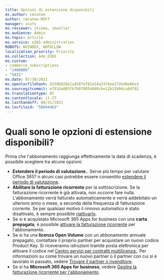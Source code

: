 ```yaml
---
title: Opzioni di estensione disponibili
ms.author: cmcatee
author: cmcatee-MSFT
manager: scotv
ms.reviewer: jkinma, jmueller
ms.audience: Admin
ms.topic: article
ms.service: o365-administration
ROBOTS: NOINDEX, NOFOLLOW
localization_priority: Priority
ms.collection: Adm_O365
ms.custom:
- commerce_subscriptions
- "1400006"
- "5832"
ms.date: 07/30/2021
ms.openlocfilehash: 0159b028e1ad587ef81e14a3374ee272bd0e66e3
ms.sourcegitcommit: e781da003fb7b878854846cbe12b13b9dca8df92
ms.translationtype: HT
ms.contentlocale: it-IT
ms.lasthandoff: 08/31/2021
ms.locfileid: "58844462"
---
```

# <a name="what-are-my-options-to-extend"></a>Quali sono le opzioni di estensione disponibili?

Prima che l'abbonamento raggiunga effettivamente la data di scadenza, è possibile scegliere tra alcune opzioni:

- **Estendere il periodo di valutazione.**.  Serve più tempo per valutare Office 365? n alcuni casi potrebbe essere consentito   [estendere il periodo di valutazione](https://docs.microsoft.com/microsoft-365/commerce/extend-your-trial).  
- **Abilitare la  fatturazione ricorrente** per la sottoscrizione. Se la fatturazione ricorrente è già attivata, non occorre fare nulla. L'abbonamento verrà fatturato automaticamente e verrà addebitato un ulteriore anno o mese, a seconda della frequenza di fatturazione corrente. Se per qualsiasi motivo il rinnovo automatico è stato disattivato, è sempre possibile  [riattivarlo](https://docs.microsoft.com/microsoft-365/commerce/subscriptions/renew-your-subscription).
- Se si è acquistato Microsoft 365 Apps for business con una **carta prepagata**, è possibile [attivare la fatturazione ricorrente](https://docs.microsoft.com/microsoft-365/commerce/subscriptions/renew-your-subscription) per l'abbonamento.
- Se si ha una  **licenza Open Volume**  con un abbonamento annuale prepagato, contattare il proprio partner per acquistare un nuovo codice Product Key. Si riceveranno istruzioni tramite posta elettronica per attivare il codice nel  [Centro servizi per contratti multilicenza.](https://go.microsoft.com/fwlink/p/?LinkID=282016). Per informazioni su come trovare un nuovo partner o il partner con cui si è lavorato in passato, vedere  [Trovare il partner o rivenditore](https://docs.microsoft.com/microsoft-365/admin/manage/find-your-partner-or-reseller).
- Se si ha **Microsoft 365 Apps for business**, vedere [Gestire la fatturazione ricorrente per l'abbonamento](https://docs.microsoft.com/microsoft-365/commerce/subscriptions/renew-your-subscription).
